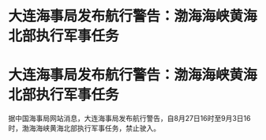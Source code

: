 # 大连海事局发布航行警告：渤海海峡黄海北部执行军事任务

# 大连海事局发布航行警告：渤海海峡黄海北部执行军事任务

据中国海事局网站消息，大连海事局发布航行警告，自8月27日16时至9月3日16时，渤海海峡黄海北部执行军事任务，禁止驶入。

